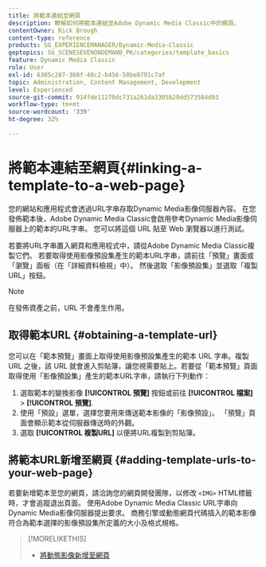 ```yaml
---
title: 將範本連結至網頁
description: 瞭解如何將範本連結至Adobe Dynamic Media Classic中的網頁。
contentOwner: Rick Brough
content-type: reference
products: SG_EXPERIENCEMANAGER/Dynamic-Media-Classic
geptopics: SG_SCENESEVENONDEMAND_PK/categories/template_basics
feature: Dynamic Media Classic
role: User
exl-id: 6305c287-360f-48c2-b456-58be0791c7af
topic: Administration, Content Management, Development
level: Experienced
source-git-commit: 914fde11270dc731a261da3305b29dd573584d93
workflow-type: tm+mt
source-wordcount: '339'
ht-degree: 32%

---
```


# 將範本連結至網頁{#linking-a-template-to-a-web-page}

您的網站和應用程式會透過URL字串存取Dynamic Media影像伺服器內容。 在您發佈範本後，Adobe Dynamic Media Classic會啟用參考Dynamic Media影像伺服器上的範本的URL字串。 您可以將這個 URL 貼至 Web 瀏覽器以進行測試。

若要將URL字串置入網頁和應用程式中，請從Adobe Dynamic Media Classic複製它們。 若要取得使用影像預設集產生的範本URL字串，請前往「預覽」畫面或「瀏覽」面板（在「詳細資料檢視」中）。 然後選取「影像預設集」並選取「複製 URL」按鈕。

>[!NOTE]
>
>在發佈資產之前，URL 不會產生作用。

## 取得範本URL {#obtaining-a-template-url}

您可以在「範本預覽」畫面上取得使用影像預設集產生的範本 URL 字串。複製 URL 之後，該 URL 就會進入剪貼簿，讓您視需要貼上。若要從「範本預覽」頁面取得使用「影像預設集」產生的範本URL字串，請執行下列動作：

1. 選取範本的變換影像 **[!UICONTROL 預覽]** 按鈕或前往 **[!UICONTROL 檔案]** > **[!UICONTROL 預覽]**.
1. 使用「預設」選單，選擇您要用來傳送範本影像的「影像預設」。 「預覽」頁面會顯示範本從伺服器傳送時的外觀。
1. 選取 **[!UICONTROL 複製URL]** 以便將URL複製到剪貼簿。

## 將範本URL新增至網頁 {#adding-template-urls-to-your-web-page}

若要新增範本至您的網頁，請洽詢您的網頁開發團隊，以修改 `<IMG>` HTML標籤時，才會追蹤退出頁面。 使用Adobe Dynamic Media Classic URL字串向Dynamic Media影像伺服器提出要求。 商務引擎或動態網頁代碼插入的範本影像符合為範本選擇的影像預設集所定義的大小及格式規格。

>[!MORELIKETHIS]
>
>* [將動態影像新增至網頁](linking-urls-web-application.md#adding_dynamic_images_to_your_web_page)
